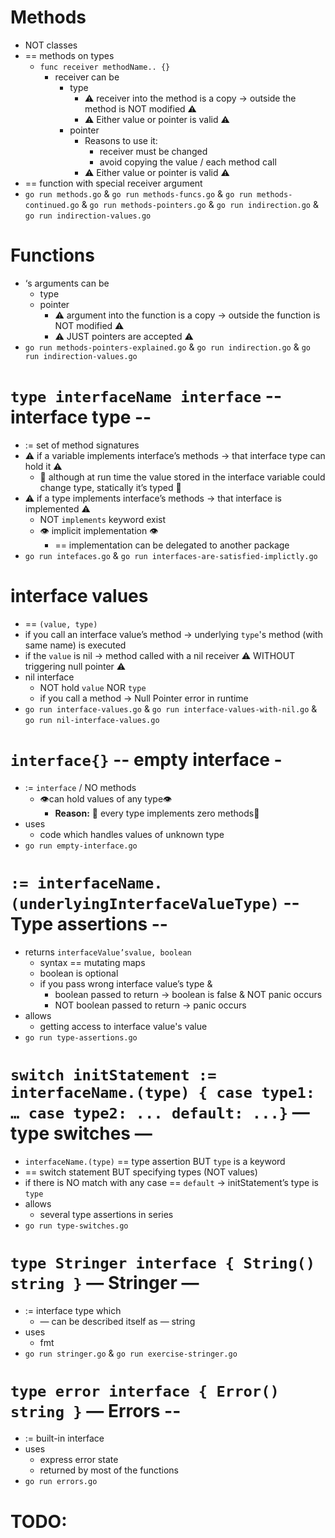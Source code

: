 # Methods
* NOT classes
* == methods on types
  * `func receiver methodName.. {}`
    * receiver can be
      * type
        * ⚠️ receiver into the method is a copy → outside the method is NOT modified ⚠️
        * ⚠️ Either value or pointer is valid ⚠️
      * pointer
        * Reasons to use it:
          * receiver must be changed
          * avoid copying the value / each method call
        * ⚠️ Either value or pointer is valid ⚠️
* == function with special receiver argument
* `go run methods.go` & `go run methods-funcs.go` & `go run methods-continued.go` & `go run methods-pointers.go` & `go run indirection.go` & `go run indirection-values.go` 

# Functions
* ‘s arguments can be
  * type
  * pointer
    * ⚠️ argument into the function is a copy → outside the function is NOT modified  ⚠️
    * ⚠️ JUST pointers are accepted ⚠️
* `go run methods-pointers-explained.go` & `go run indirection.go` & `go run indirection-values.go`

# `type interfaceName interface` -- interface type --
* := set of method signatures
* ⚠️ if a variable implements interface’s methods → that interface type can hold it ⚠️
  * 🧠 although at run time the value stored in the interface variable could change type, statically it’s typed 🧠
* ⚠️ if a type implements interface’s methods → that interface is implemented ⚠️
  * NOT `implements` keyword exist
  * 👁️ implicit implementation 👁️
    * == implementation can be delegated to another package
* `go run intefaces.go` & `go run interfaces-are-satisfied-implictly.go`

# interface values
* == `(value, type)`
* if you call an interface value’s method → underlying `type`'s method (with same name) is executed
* if the `value` is nil → method called with a nil receiver ⚠️ WITHOUT triggering null pointer ⚠️
* nil interface
  * NOT hold `value` NOR `type`
  * if you call a method → Null Pointer error in runtime
* `go run interface-values.go` & `go run interface-values-with-nil.go` & `go run nil-interface-values.go`

# `interface{}` -- empty interface - 
* := `interface` / NO methods
  * 👁️can hold values of any type👁️
    * **Reason:** 🧠 every type implements zero methods🧠
* uses
  * code which handles values of unknown type
* `go run empty-interface.go`

# `:= interfaceName.(underlyingInterfaceValueType)` -- Type assertions --
* returns `interfaceValue’svalue, boolean`
  * syntax == mutating maps
  * boolean is optional
  * if you pass wrong interface value’s type &
    * boolean passed to return → boolean is false & NOT panic occurs
    * NOT boolean passed to return → panic occurs
* allows
  * getting access to interface value's value
* `go run type-assertions.go`

# `switch initStatement := interfaceName.(type) { case type1: … case type2: ... default: ...}` — type switches —
* `interfaceName.(type)` == type assertion BUT `type` is a keyword
* == switch statement BUT specifying types (NOT values)
* if there is NO match with any case == `default` → initStatement’s type is `type`
* allows
  * several type assertions in series
* `go run type-switches.go`

# `type Stringer interface { String() string }` — Stringer —
* := interface type which
  * — can be described itself as — string
* uses
  * fmt
* `go run stringer.go` & `go run exercise-stringer.go`

# `type error interface { Error() string }` — Errors -- 
* := built-in interface
* uses
  * express error state
  * returned by most of the functions
* `go run errors.go`

# TODO: